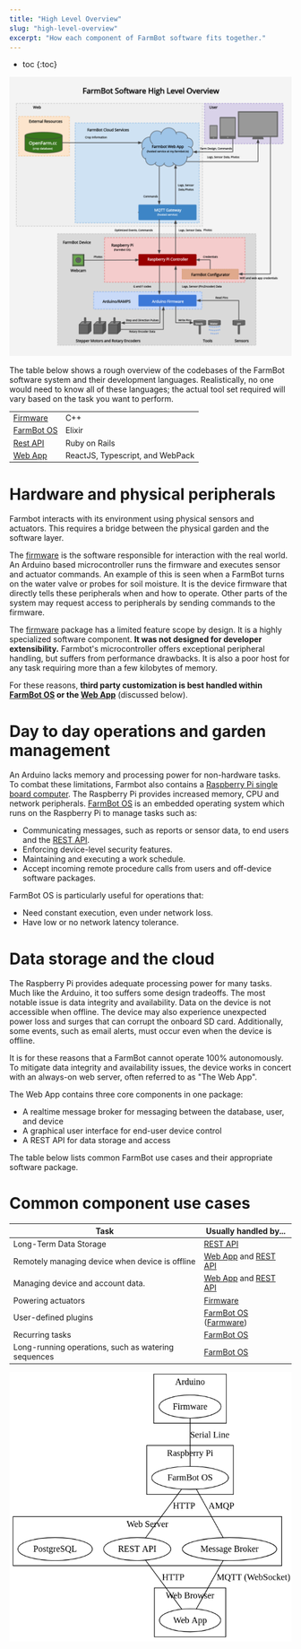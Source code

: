 ```yaml
---
title: "High Level Overview"
slug: "high-level-overview"
excerpt: "How each component of FarmBot software fits together."
---
```


* toc
{:toc}


![flow_chart.png](flow_chart.png)

The table below shows a rough overview of the codebases of the FarmBot software system and their development languages. Realistically, no one would need to know all of these languages; the actual tool set required will vary based on the task you want to perform.

|                              |                              |
|------------------------------|------------------------------|
|[Firmware](/v10/Documentation/firmware.md)      |C++
|[FarmBot OS](/v10/Documentation/farmbot-os.md)  |Elixir
|[Rest API](/v10/Documentation/web-app/rest-api.md)      |Ruby on Rails
|[Web App](/v10/Documentation/web-app.md)        |ReactJS, Typescript, and WebPack



# Hardware and physical peripherals

Farmbot interacts with its environment using physical sensors and actuators. This requires a bridge between the physical garden and the software layer.

The [firmware](/v10/Documentation/firmware.md) is the software responsible for interaction with the real world. An Arduino based microcontroller runs the firmware and executes sensor and actuator commands. An example of this is seen when a FarmBot turns on the water valve or probes for soil moisture. It is the device firmware that directly tells these peripherals when and how to operate. Other parts of the system may request access to peripherals by sending commands to the firmware.

The [firmware](/v10/Documentation/firmware.md) package has a limited feature scope by design. It is a highly specialized software component. **It was not designed for developer extensibility.** Farmbot's microcontroller offers exceptional peripheral handling, but suffers from performance drawbacks. It is also a poor host for any task requiring more than a few kilobytes of memory.

For these reasons, **third party customization is best handled within [FarmBot OS](/v10/Documentation/farmbot-os.md) or the [Web App](/v10/Documentation/web-app.md)** (discussed below).

# Day to day operations and garden management

An Arduino lacks memory and processing power for non-hardware tasks. To combat these limitations, Farmbot also contains a [Raspberry Pi single board computer](https://www.raspberrypi.org). The Raspberry Pi provides increased memory, CPU and network peripherals. [FarmBot OS](/v10/Documentation/farmbot-os.md) is an embedded operating system which runs on the Raspberry Pi to manage tasks such as:

 * Communicating messages, such as reports or sensor data, to end users and the [REST API](/v10/Documentation/web-app/rest-api.md).
 * Enforcing device-level security features.
 * Maintaining and executing a work schedule.
 * Accept incoming remote procedure calls from users and off-device software packages.

FarmBot OS is particularly useful for operations that:

 * Need constant execution, even under network loss.
 * Have low or no network latency tolerance.

# Data storage and the cloud

The Raspberry Pi provides adequate processing power for many tasks. Much like the Arduino, it too suffers some design tradeoffs. The most notable issue is data integrity and availability. Data on the device is not accessible when offline. The device may also experience unexpected power loss and surges that can corrupt the onboard SD card. Additionally, some events, such as email alerts, must occur even when the device is offline.

It is for these reasons that a FarmBot cannot operate 100% autonomously. To mitigate data integrity and availability issues, the device works in concert with an always-on web server, often referred to as "The Web App".

The Web App contains three core components in  one package:

 * A realtime message broker for messaging between the database, user, and device
 * A graphical user interface for end-user device control
 * A REST API for data storage and access

The table below lists common FarmBot use cases and their appropriate software package.

# Common component use cases



|Task                          |Usually handled by...         |
|------------------------------|------------------------------|
|Long-Term Data Storage        |[REST API](/v10/Documentation/web-app/rest-api.md)
|Remotely managing device when device is offline|[Web App](/v10/Documentation/web-app.md) and [REST API](/v10/Documentation/web-app/rest-api.md)
|Managing device and account data.|[Web App](/v10/Documentation/web-app.md) and [REST API](/v10/Documentation/web-app/rest-api.md)
|Powering actuators            |[Firmware](/v10/Documentation/firmware.md)
|User-defined plugins          |[FarmBot OS](/v10/Documentation/farmbot-os.md) ([Farmware](/v10/Documentation/farmware.md))
|Recurring tasks               |[FarmBot OS](/v10/Documentation/farmbot-os.md)
|Long-running operations, such as watering sequences|[FarmBot OS](/v10/Documentation/farmbot-os.md)



![block_diagram.png](block_diagram.png)

